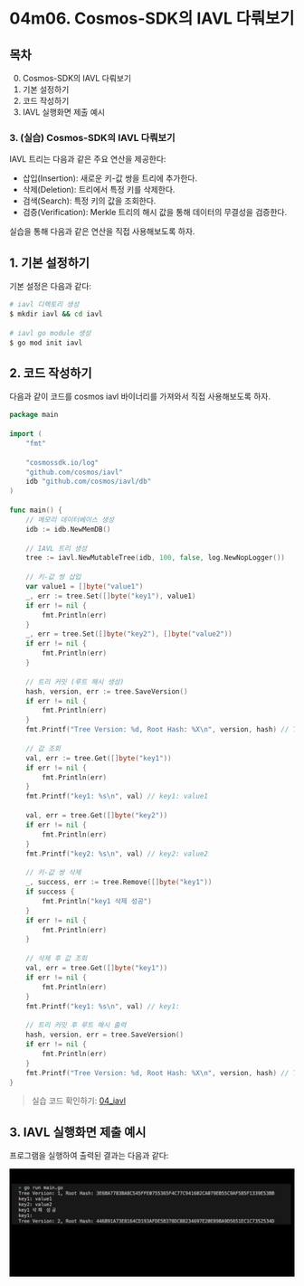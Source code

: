 # 04m06. Cosmos-SDK의 IAVL 다뤄보기

## 목차 
0. Cosmos-SDK의 IAVL 다뤄보기
1. 기본 설정하기
2. 코드 작성하기
3. IAVL 실행화면 제출 예시

### 3. (실습) Cosmos-SDK의 IAVL 다뤄보기
IAVL 트리는 다음과 같은 주요 연산을 제공한다:
- 삽입(Insertion): 새로운 키-값 쌍을 트리에 추가한다.
- 삭제(Deletion): 트리에서 특정 키를 삭제한다.
- 검색(Search): 특정 키의 값을 조회한다. 
- 검증(Verification): Merkle 트리의 해시 값을 통해 데이터의 무결성을 검증한다.

실습을 통해 다음과 같은 연산을 직접 사용해보도록 하자. 

## 1. 기본 설정하기
기본 설정은 다음과 같다:
```sh
# iavl 디렉토리 생성
$ mkdir iavl && cd iavl

# iavl go module 생성 
$ go mod init iavl
```

## 2. 코드 작성하기
다음과 같이 코드를 cosmos iavl 바이너리를 가져와서 직접 사용해보도록 하자.
```go
package main

import (
	"fmt"

	"cosmossdk.io/log"
	"github.com/cosmos/iavl"
	idb "github.com/cosmos/iavl/db"
)

func main() {
	// 메모리 데이터베이스 생성
	idb := idb.NewMemDB()

	// IAVL 트리 생성
	tree := iavl.NewMutableTree(idb, 100, false, log.NewNopLogger())
	
	// 키-값 쌍 삽입
	var value1 = []byte("value1")
	_, err := tree.Set([]byte("key1"), value1)
	if err != nil {
		fmt.Println(err)
	}
	_, err = tree.Set([]byte("key2"), []byte("value2"))
	if err != nil {
		fmt.Println(err)
	}
	
	// 트리 커밋 (루트 해시 생성)
	hash, version, err := tree.SaveVersion()
	if err != nil {
		fmt.Println(err)
	}
	fmt.Printf("Tree Version: %d, Root Hash: %X\n", version, hash) // Tree Version: 1, Root Hash: 3E6BA7783BA8C545FFE0755365F4C77C941602CA079EB55C9AF585F1339E53BB

	// 값 조회
	val, err := tree.Get([]byte("key1"))
	if err != nil {
		fmt.Println(err)
	}
	fmt.Printf("key1: %s\n", val) // key1: value1

	val, err = tree.Get([]byte("key2"))
	if err != nil {
		fmt.Println(err)
	}
	fmt.Printf("key2: %s\n", val) // key2: value2
	
	// 키-값 쌍 삭제
	_, success, err := tree.Remove([]byte("key1"))
	if success {
		fmt.Println("key1 삭제 성공")
	}
	if err != nil {
		fmt.Println(err)
	}

	// 삭제 후 값 조회
	val, err = tree.Get([]byte("key1"))
	if err != nil {
		fmt.Println(err)
	}
	fmt.Printf("key1: %s\n", val) // key1: 

	// 트리 커밋 후 루트 해시 출력
	hash, version, err = tree.SaveVersion()
	if err != nil {
		fmt.Println(err)
	}
	fmt.Printf("Tree Version: %d, Root Hash: %X\n", version, hash) // Tree Version: 2, Root Hash: 446B91A73E8164CD193AFDE5B378DCB8234697E20E89BA9D5651EC1C7352534D
}
```
> 실습 코드 확인하기: [04_iavl](../code/04_iavl/)


## 3. IAVL 실행화면 제출 예시
프로그램을 실행하여 출력된 결과는 다음과 같다:
<div style="text-align: center;">
   <img src="../assets/04_data_structure_iavl_result_example.png" alt="04_data_structure_iavl_result_example" width="600"/>
</div>

